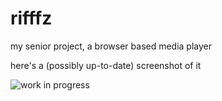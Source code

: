 # rifffz

my senior project, a browser based media player

here's a (possibly up-to-date) screenshot of it

![work in progress](http://f.cl.ly/items/0V3R3G2o0N0G2k350s1u/rifffz.jpg)
